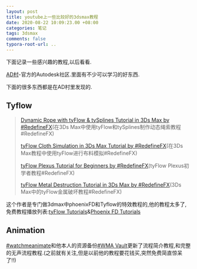 ```yaml
---
layout: post
title: youtube上一些比较好的3dsmax教程
date: 2020-08-22 10:09:23.00 +08:00
categories: 笔记
tags: 3dsmax
comments: false
typora-root-url: ..
---
```




下面记录一些感兴趣的教程,以后看看.

[AD村](https://area.autodesk.com/all/tutorials/3ds-max)-官方的Autodesk社区.里面有不少可以学习的好东西.

下面的很多东西都是在AD村里发现的.

## Tyflow

> [Dynamic Rope with tyFlow & tySplines Tutorial in 3Ds Max by #RedefineFX](https://area.autodesk.com/tutorials/dynamic-rope-with-tyflow-tysplines-tutorial-in-3ds-max-by-redefinefx/)(在3Ds Max中使用tyFlow和tySplines制作动态绳索教程#RedefineFX)
>
>[tyFlow Cloth Simulation in 3Ds Max Tutorial by #RedefineFX](https://area.autodesk.com/tutorials/tyflow-cloth-simulation-in-3ds-max-tutorial-by-redefinefx/)(在3Ds Max教程中使用tyFlow进行布料模拟#RedefineFX)
>
>[tyFlow Plexus Tutorial for Beginners by #RedefineFX](https://area.autodesk.com/tutorials/tyflow-plexus-tutorial-for-beginners-by-redefinefx/)(tyFlow Plexus初学者教程#RedefineFX)
>
>[tyFlow Metal Destruction Tutorial in 3Ds Max by #RedefineFX](https://area.autodesk.com/tutorials/tyflow-metal-destruction-tutorial-in-3ds-max-by-redefinefx/)(3Ds Max中的tyFlow金属破坏教程#RedefineFX)

这个作者是专门做3dmax中phoenixFD和Tyflow的特效教程的,他的教程太多了,免费教程播放列表:[tyFlow Tutorials](https://www.youtube.com/playlist?list=PLRwdP2lOr4A6STjUkeKzgq-VTx__0nVB1)&[Phoenix FD Tutorials](https://www.youtube.com/playlist?list=PLRwdP2lOr4A5aoUgU4ywKhhG6KfMvSRrQ)

## Animation

[#watchmeanimate](https://www.youtube.com/channel/UCxtfNKYEnJLzM-60BFyITSA)和他本人的资源备份[\#WMA Vault](https://www.youtube.com/wmavault)更新了流程简介教程,和完整的无声流程教程.(之前就有关注,但是以前他的教程要花钱买,突然免费简直惊呆了!!)